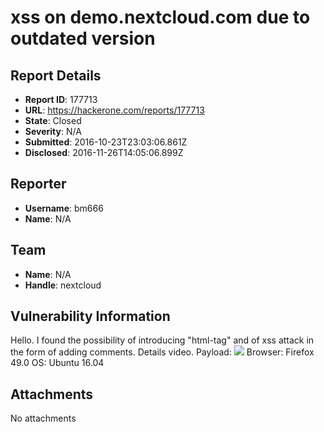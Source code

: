 # xss on demo.nextcloud.com due to outdated version

## Report Details
- **Report ID**: 177713
- **URL**: https://hackerone.com/reports/177713
- **State**: Closed
- **Severity**: N/A
- **Submitted**: 2016-10-23T23:03:06.861Z
- **Disclosed**: 2016-11-26T14:05:06.899Z

## Reporter
- **Username**: bm666
- **Name**: N/A

## Team
- **Name**: N/A
- **Handle**: nextcloud

## Vulnerability Information
Hello. I found the possibility of introducing "html-tag" and of xss attack in the form of adding comments. Details video.
Payload: </textarea><img src=x onmouseover=alert(document.domain)>
Browser: Firefox 49.0
OS: Ubuntu 16.04

## Attachments
No attachments

